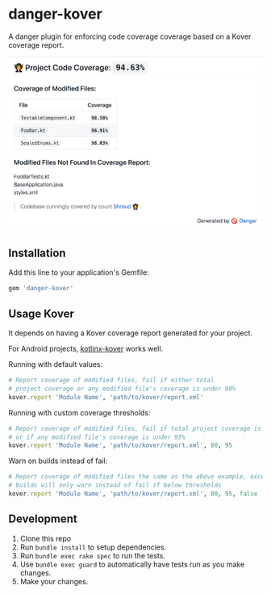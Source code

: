# danger-kover

A danger plugin for enforcing code coverage coverage based on a Kover coverage report.

![Sample Banner Image](images/bannerImage.png)

## Installation

Add this line to your application's Gemfile:

```ruby
gem 'danger-kover'
```

## Usage Kover

It depends on having a Kover coverage report generated for your project. 

For Android projects, [kotlinx-kover](https://github.com/Kotlin/kotlinx-kover) works well. 

Running with default values:

```ruby
# Report coverage of modified files, fail if either total 
# project coverage or any modified file's coverage is under 90%
kover.report 'Module Name', 'path/to/kover/report.xml'
```

Running with custom coverage thresholds:

```ruby
# Report coverage of modified files, fail if total project coverage is under 80%,
# or if any modified file's coverage is under 95%
kover.report 'Module Name', 'path/to/kover/report.xml', 80, 95
```

Warn on builds instead of fail:

```ruby
# Report coverage of modified files the same as the above example, except the
# builds will only warn instead of fail if below thresholds
kover.report 'Module Name', 'path/to/kover/report.xml', 80, 95, false
```

## Development

1. Clone this repo
2. Run `bundle install` to setup dependencies.
3. Run `bundle exec rake spec` to run the tests.
4. Use `bundle exec guard` to automatically have tests run as you make changes.
5. Make your changes.
